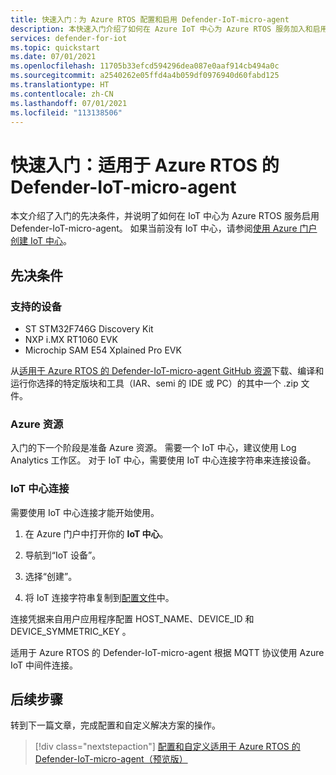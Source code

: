 ```yaml
---
title: 快速入门：为 Azure RTOS 配置和启用 Defender-IoT-micro-agent
description: 本快速入门介绍了如何在 Azure IoT 中心为 Azure RTOS 服务加入和启用 Defender-IoT-micro-agent。
services: defender-for-iot
ms.topic: quickstart
ms.date: 07/01/2021
ms.openlocfilehash: 11705b33efcd594296dea087e0aaf914cb494a0c
ms.sourcegitcommit: a2540262e05ffd4a4b059df0976940d60fabd125
ms.translationtype: HT
ms.contentlocale: zh-CN
ms.lasthandoff: 07/01/2021
ms.locfileid: "113138506"
---
```

# <a name="quickstart-defender-iot-micro-agent-for-azure-rtos"></a>快速入门：适用于 Azure RTOS 的 Defender-IoT-micro-agent

本文介绍了入门的先决条件，并说明了如何在 IoT 中心为 Azure RTOS 服务启用 Defender-IoT-micro-agent。 如果当前没有 IoT 中心，请参阅[使用 Azure 门户创建 IoT 中心](../../iot-hub/iot-hub-create-through-portal.md)。

## <a name="prerequisites"></a>先决条件 

### <a name="supported-devices"></a>支持的设备

- ST STM32F746G Discovery Kit
- NXP i.MX RT1060 EVK
- Microchip SAM E54 Xplained Pro EVK

从[适用于 Azure RTOS 的 Defender-IoT-micro-agent GitHub 资源](https://github.com/azure-rtos/azure-iot-preview/releases)下载、编译和运行你选择的特定版块和工具（IAR、semi 的 IDE 或 PC）的其中一个 .zip 文件。

### <a name="azure-resources"></a>Azure 资源

入门的下一个阶段是准备 Azure 资源。 需要一个 IoT 中心，建议使用 Log Analytics 工作区。 对于 IoT 中心，需要使用 IoT 中心连接字符串来连接设备。 
  
### <a name="iot-hub-connection"></a>IoT 中心连接

需要使用 IoT 中心连接才能开始使用。 

1. 在 Azure 门户中打开你的 **IoT 中心**。

1. 导航到“IoT 设备”。

1. 选择“创建”。

1. 将 IoT 连接字符串复制到[配置文件](how-to-azure-rtos-security-module.md)中。

连接凭据来自用户应用程序配置 HOST_NAME、DEVICE_ID 和 DEVICE_SYMMETRIC_KEY  。

适用于 Azure RTOS 的 Defender-IoT-micro-agent 根据 MQTT 协议使用 Azure IoT 中间件连接。

## <a name="next-steps"></a>后续步骤

转到下一篇文章，完成配置和自定义解决方案的操作。

> [!div class="nextstepaction"]
> [配置和自定义适用于 Azure RTOS 的 Defender-IoT-micro-agent（预览版）](how-to-azure-rtos-security-module.md)
